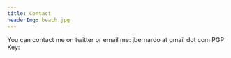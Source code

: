 ```yaml
---
title: Contact
headerImg: beach.jpg
---
```


You can contact me on twitter or email me: jbernardo at gmail dot com
PGP Key:

